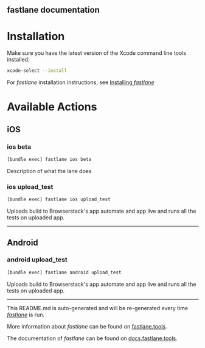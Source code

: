 fastlane documentation
----

# Installation

Make sure you have the latest version of the Xcode command line tools installed:

```sh
xcode-select --install
```

For _fastlane_ installation instructions, see [Installing _fastlane_](https://docs.fastlane.tools/#installing-fastlane)

# Available Actions

## iOS

### ios beta

```sh
[bundle exec] fastlane ios beta
```

Description of what the lane does

### ios upload_test

```sh
[bundle exec] fastlane ios upload_test
```

Uploads build to Browserstack's app automate and app live and runs all the tests on uploaded app.

----


## Android

### android upload_test

```sh
[bundle exec] fastlane android upload_test
```

Uploads build to Browserstack's app automate and app live and runs all the tests on uploaded app.

----

This README.md is auto-generated and will be re-generated every time [_fastlane_](https://fastlane.tools) is run.

More information about _fastlane_ can be found on [fastlane.tools](https://fastlane.tools).

The documentation of _fastlane_ can be found on [docs.fastlane.tools](https://docs.fastlane.tools).
